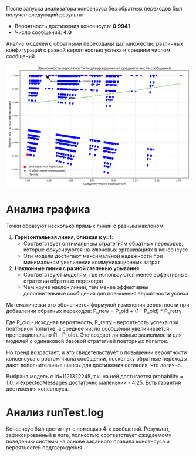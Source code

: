 После запуска анализатора консенсуса без обратных переходов был получен следующий результат:

* Вероятность достижения консенсуса: **0.9941**
* Число сообщений: **4.0**

Анализ моделей с обратными переходами дал множество различных конфигураций с разной вероятностью успеха и средним числом сообщений.

<img src="./probability_vs_messages.png">

# Анализ графика

Точки образуют несколько прямых линий с разным наклоном.

1. **Горизонтальная линия, близкая к y=1**:
   * Соответствует оптимальным стратегиям обратных переходов, которые фокусируются на ключевых организациях в консенсусе
   * Эти модели достигают максимальной надежности при минимальном увеличении коммуникационных затрат
2. **Наклонные линии с разной степенью убывания**:
   * Соответствуют моделям, где используются менее эффективные стратегии обратных переходов
   * Чем круче наклон линии, тем менее эффективны дополнительные сообщения для повышения вероятности успеха

Математически это объясняется формулой изменения вероятности при добавлении обратных переходов: P\_new = P\_old + (1 - P\_old) \* P\_retry

Где P\_old - исходная вероятность, P\_retry - вероятность успеха при повторной попытке, а среднее число сообщений увеличивается пропорционально (1 - P\_old). Это создает линейные зависимости для моделей с одинаковой базовой стратегией повторных попыток.

Но тренд возрастает, и это свидетельствует о повышении вероятности консенсуса с ростом числа сообщений, поскольку обратные переходы дают дополнительные шансы для достижения согласия, что логично.

Выбрана модель с id=1121322245, т.к. на ней достигается probability = 1.0, и expectedMessages достаточно маленький - 4.25. Есть гарантия достижения консенсуса.

# Анализ runTest.log

Консенсус был достигнут с помощью 4-х сообщений. Результат, зафиксированный в логе, полностью соответствует ожидаемому поведению системы на основе заданного правила консенсуса и вероятностей подтверждения.
